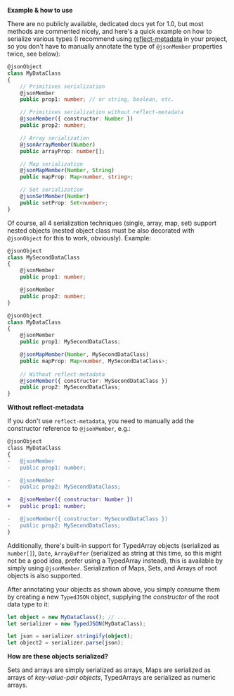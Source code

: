 **Example & how to use**

There are no publicly available, dedicated docs yet for 1.0, but most methods are commented nicely, and here's a quick example on how to serialize various types (I recommend using [reflect-metadata](https://github.com/rbuckton/reflect-metadata) in your project, so you don't have to manually annotate the type of `@jsonMember` properties twice, see below):

```ts
@jsonObject
class MyDataClass
{
    // Primitives serialization
    @jsonMember
    public prop1: number; // or string, boolean, etc.

    // Primitives serialization without reflect-metadata 
    @jsonMember({ constructor: Number })
    public prop2: number;

    // Array serialization
    @jsonArrayMember(Number)
    public arrayProp: number[];

    // Map serialization
    @jsonMapMember(Number, String)
    public mapProp: Map<number, string>;

    // Set serialization
    @jsonSetMember(Number)
    public setProp: Set<number>;
}
```

Of course, all 4 serialization techniques (single, array, map, set) support nested objects (nested object class must be also decorated with `@jsonObject` for this to work, obviously). Example:

```ts
@jsonObject
class MySecondDataClass
{
    @jsonMember
    public prop1: number;

    @jsonMember
    public prop2: number;
}

@jsonObject
class MyDataClass
{
    @jsonMember
    public prop1: MySecondDataClass;

    @jsonMapMember(Number, MySecondDataClass)
    public mapProp: Map<number, MySecondDataClass>;
    
    // Without reflect-metadata
    @jsonMember({ constructor: MySecondDataClass })
    public prop2: MySecondDataClass;
}
```

**Without reflect-metadata**

If you don't use `reflect-metadata`, you need to manually add the constructor reference to `@jsonMember`, e.g.:

```diff
@jsonObject
class MyDataClass
{
-   @jsonMember
-   public prop1: number;

-   @jsonMember
-   public prop2: MySecondDataClass;

+   @jsonMember({ constructor: Number })
+   public prop1: number;

-   @jsonMember({ constructor: MySecondDataClass })
-   public prop2: MySecondDataClass;
}
```

Additionally, there's built-in support for TypedArray objects (serialized as `number[]`), `Date`, `ArrayBuffer` (serialized as string at this time, so this might not be a good idea, prefer using a TypedArray instead), this is available by simply using `@jsonMember`. Serialization of Maps, Sets, and Arrays of root objects is also supported.

After annotating your objects as shown above, you simply consume them by creating a new `TypedJSON` object, supplying the _constructor_ of the root data type to it:

```ts
let object = new MyDataClass(); // ...
let serializer = new TypedJSON(MyDataClass);

let json = serializer.stringify(object);
let object2 = serializer.parse(json);
```

**How are these objects serialized?**

Sets and arrays are simply serialized as arrays, Maps are serialized as arrays of _key-value-pair objects_, TypedArrays are serialized as numeric arrays.
